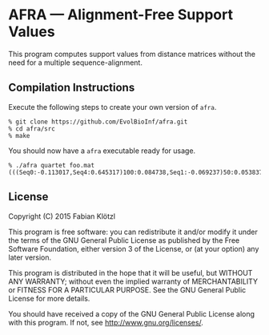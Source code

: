 # AFRA — Alignment-Free Support Values

This program computes support values from distance matrices without the
need for a multiple sequence-alignment.

## Compilation Instructions

Execute the following steps to create your own version of `afra`.

    % git clone https://github.com/EvolBioInf/afra.git
    % cd afra/src
    % make

You should now have a `afra` executable ready for usage.

    % ./afra quartet foo.mat
    (((Seq0:-0.113017,Seq4:0.645317)100:0.084738,Seq1:-0.069237)50:0.053837,Seq3:0.354563,Seq2:0.093537);

## License

Copyright (C) 2015  Fabian Klötzl

This program is free software: you can redistribute it and/or modify
it under the terms of the GNU General Public License as published by
the Free Software Foundation, either version 3 of the License, or
(at your option) any later version.

This program is distributed in the hope that it will be useful,
but WITHOUT ANY WARRANTY; without even the implied warranty of
MERCHANTABILITY or FITNESS FOR A PARTICULAR PURPOSE.  See the
GNU General Public License for more details.

You should have received a copy of the GNU General Public License
along with this program.  If not, see <http://www.gnu.org/licenses/>.
